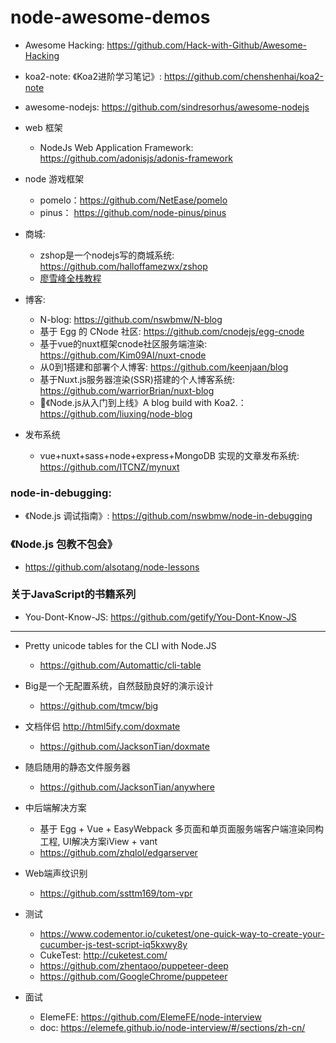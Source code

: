 # node-awesome-demos

- Awesome Hacking: https://github.com/Hack-with-Github/Awesome-Hacking

* koa2-note: 《Koa2进阶学习笔记》: https://github.com/chenshenhai/koa2-note

* awesome-nodejs: https://github.com/sindresorhus/awesome-nodejs

- web 框架
  - NodeJs Web Application Framework: https://github.com/adonisjs/adonis-framework


- node 游戏框架
  - pomelo：https://github.com/NetEase/pomelo
  - pinus： https://github.com/node-pinus/pinus

- 商城:
  - zshop是一个nodejs写的商城系统: https://github.com/halloffamezwx/zshop
  - [廖雪峰全栈教程](https://www.liaoxuefeng.com/wiki/001434446689867b27157e896e74d51a89c25cc8b43bdb3000)


- 博客:
  - N-blog: https://github.com/nswbmw/N-blog
  - 基于 Egg 的 CNode 社区: https://github.com/cnodejs/egg-cnode
  - 基于vue的nuxt框架cnode社区服务端渲染: https://github.com/Kim09AI/nuxt-cnode
  - 从0到1搭建和部署个人博客: https://github.com/keenjaan/blog
  - 基于Nuxt.js服务器渲染(SSR)搭建的个人博客系统: https://github.com/warriorBrian/nuxt-blog
  - 🚀《Node.js从入门到上线》A blog build with Koa2.： https://github.com/liuxing/node-blog

- 发布系统
  - vue+nuxt+sass+node+express+MongoDB 实现的文章发布系统: https://github.com/ITCNZ/mynuxt
 
### node-in-debugging:
- 《Node.js 调试指南》: https://github.com/nswbmw/node-in-debugging

### 《Node.js 包教不包会》
- https://github.com/alsotang/node-lessons

### 关于JavaScript的书籍系列
- You-Dont-Know-JS: https://github.com/getify/You-Dont-Know-JS

------------------------------------------------
  
- Pretty unicode tables for the CLI with Node.JS
  - https://github.com/Automattic/cli-table
  

- Big是一个无配置系统，自然鼓励良好的演示设计
  - https://github.com/tmcw/big

- 文档伴侣 http://html5ify.com/doxmate
  - https://github.com/JacksonTian/doxmate

- 随启随用的静态文件服务器
  - https://github.com/JacksonTian/anywhere

- 中后端解决方案
  - 基于 Egg + Vue + EasyWebpack 多页面和单页面服务端客户端渲染同构工程, UI解决方案iView + vant
  - https://github.com/zhqlol/edgarserver
  
- Web端声纹识别
  - https://github.com/ssttm169/tom-vpr 

- 测试
  - https://www.codementor.io/cuketest/one-quick-way-to-create-your-cucumber-js-test-script-iq5kxwy8y
  - CukeTest: http://cuketest.com/
  - https://github.com/zhentaoo/puppeteer-deep
  - https://github.com/GoogleChrome/puppeteer


- 面试
  - ElemeFE: https://github.com/ElemeFE/node-interview
  - doc: https://elemefe.github.io/node-interview/#/sections/zh-cn/
